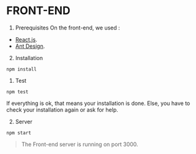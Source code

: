 # FRONT-END

1. Prerequisites
On the front-end, we used :
 
* [React.js](https://fr.reactjs.org/).
* [Ant Design](https://ant.design/).

2. Installation

```shell
npm install
```

1. Test 
```shell
npm test
```
If everything is ok, that means your installation is done. Else, you have to check your installation again or ask for help.

2. Server
```shell
npm start
```

> The Front-end server is running on port 3000.
